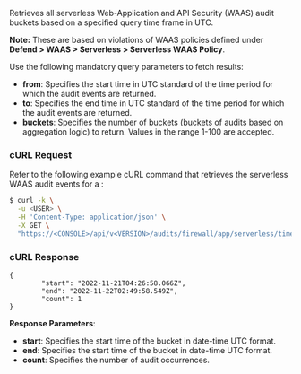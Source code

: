 Retrieves all serverless Web-Application and API Security (WAAS) audit buckets based on a specified query time frame in UTC.

**Note:** These are based on violations of WAAS policies defined under **Defend > WAAS > Serverless > Serverless WAAS Policy**.

Use the following mandatory query parameters to fetch results:
* **from**: Specifies the start time in UTC standard of the time period for which the audit events are returned.
* **to**: Specifies the end time in UTC standard of the time period for which the audit events are returned.
* **buckets**: Specifies the number of buckets (buckets of audits based on aggregation logic) to return. Values in the range  1-100 are accepted.

### cURL Request

Refer to the following example cURL command that retrieves the serverless WAAS audit events for a :

```bash
$ curl -k \
  -u <USER> \
  -H 'Content-Type: application/json' \
  -X GET \
  "https://<CONSOLE>/api/v<VERSION>/audits/firewall/app/serverless/timeslice?from=2022-11-15T15:23:57Z&to=2022-11-16T15:23:57Z&buckets=5"
```

### cURL Response

```
{
        "start": "2022-11-21T04:26:58.066Z",
        "end": "2022-11-22T02:49:58.549Z",
        "count": 1
}

```
**Response Parameters**:
* **start**: Specifies the start time of the bucket in date-time UTC format.
* **end**: Specifies the start time of the bucket in date-time UTC format.
* **count**: Specifies the number of audit occurrences.
